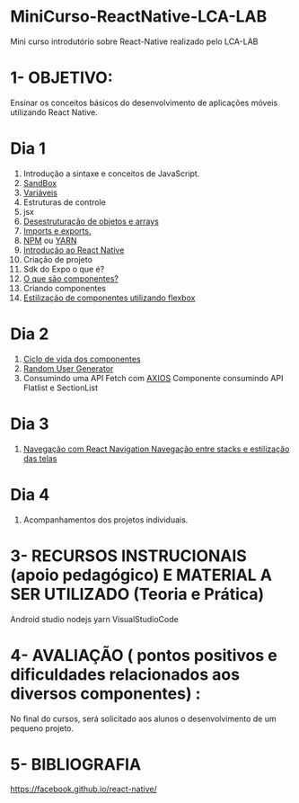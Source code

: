 # MiniCurso-ReactNative-LCA-LAB
Mini curso introdutório sobre React-Native realizado pelo LCA-LAB
# 1- OBJETIVO:

Ensinar os conceitos básicos do desenvolvimento de aplicações móveis utilizando React Native.

# Dia 1
1. Introdução a sintaxe e conceitos de JavaScript.
2. [SandBox](https://codesandbox.io)
3. [Variáveis](https://developer.mozilla.org/en-US/docs/Web/JavaScript/Reference#Declarations)
4. Estruturas de controle
5. jsx
6. [Desestruturação de objetos e arrays](https://developer.mozilla.org/pt-BR/docs/Web/JavaScript/Reference/Operators/Atribuicao_via_desestruturacao)
7. [Imports e exports.](http://www.reactnativeexpress.com/imports_and_exports)
8. [NPM](https://www.npmjs.com/) ou [YARN](https://yarnpkg.com/pt-BR/)
9. [Introdução ao React Native](https://facebook.github.io/react-native/docs/getting-started)
10. Criação de projeto
11. Sdk do Expo o que é?
12. [O que são componentes?](https://reactjs.org/docs/react-component.html)
13. Criando componentes
14. [Estilização de componentes utilizando flexbox](https://origamid.com/projetos/flexbox-guia-completo/)

# Dia 2
1. [Ciclo de vida dos componentes](https://medium.com/@edmo_/m%C3%A9todos-do-ciclo-de-vida-de-componentes-reactjs-um-mergulho-profundo-332ed7b3b782)
2. [Random User Generator](https://randomuser.me/)
3. Consumindo uma API
Fetch com [AXIOS](https://github.com/axios/axios)
Componente consumindo API
Flatlist e SectionList

# Dia 3
1. [Navegação com React Navigation
Navegação entre stacks e estilização das telas](https://reactnavigation.org/docs/en/getting-started.html)

# Dia 4
1. Acompanhamentos dos projetos individuais.

# 3- RECURSOS INSTRUCIONAIS (apoio pedagógico)  E  MATERIAL A SER UTILIZADO (Teoria e Prática)

Android studio 
nodejs
yarn
VisualStudioCode

# 4- AVALIAÇÃO ( pontos positivos e dificuldades relacionados aos diversos componentes) : 

No final do cursos, será solicitado aos alunos o desenvolvimento de um pequeno projeto. 

# 5- BIBLIOGRAFIA


https://facebook.github.io/react-native/
